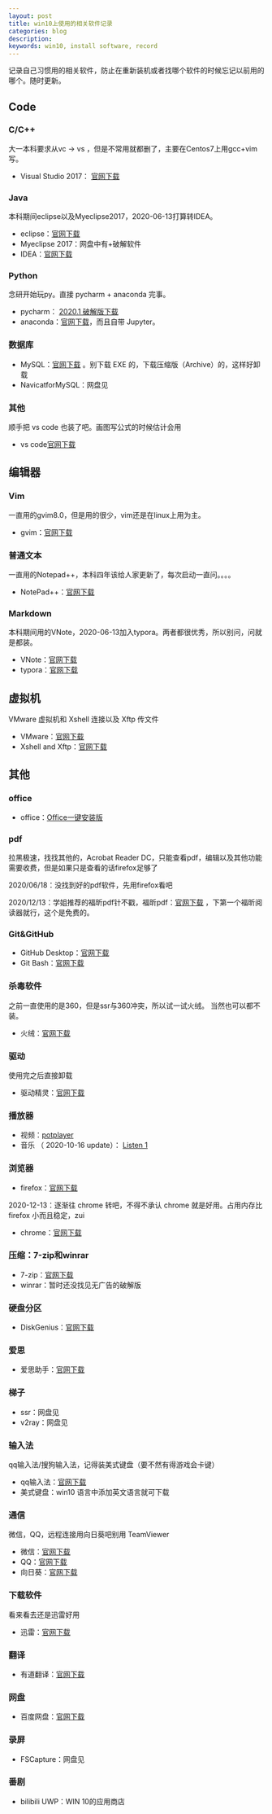 ```yaml
---
layout: post
title: win10上使用的相关软件记录
categories: blog
description: 
keywords: win10, install software, record
---
```


记录自己习惯用的相关软件，防止在重新装机或者找哪个软件的时候忘记以前用的哪个。随时更新。

## Code

### C/C++
  大一本科要求从vc -> vs ，但是不常用就都删了，主要在Centos7上用gcc+vim写。
+ Visual Studio 2017： [官网下载](https://visualstudio.microsoft.com/zh-hans/thank-you-downloading-visual-studio/?sku=community&rel=16)

### Java
  本科期间eclipse以及Myeclipse2017，2020-06-13打算转IDEA。
+ eclipse：[官网下载](https://www.eclipse.org/downloads/packages/)
+ Myeclipse 2017：网盘中有+破解软件
+ IDEA：[官网下载](https://www.jetbrains.com/idea/download/#section=windows)

### Python
  念研开始玩py。直接 pycharm + anaconda 完事。
+ pycharm： [2020.1 破解版下载](https://www.w3h5.com/post/530.html)
+ anaconda：[官网下载](https://www.anaconda.com/products/individual)，而且自带 Jupyter。 

### 数据库

+ MySQL：[官网下载](https://dev.mysql.com/downloads/) 。别下载 EXE 的，下载压缩版（Archive）的，这样好卸载
+ NavicatforMySQL：网盘见

### 其他
  顺手把 vs code 也装了吧。画图写公式的时候估计会用
+ vs code[官网下载](https://code.visualstudio.com/)

## 编辑器

### Vim
  一直用的gvim8.0，但是用的很少，vim还是在linux上用为主。
+ gvim：[官网下载](https://vim.sourceforge.io/download.php)

### 普通文本
  一直用的Notepad++，本科四年该给人家更新了，每次启动一直问。。。。
+ NotePad++：[官网下载](https://notepad-plus-plus.org/downloads/)

### Markdown
  本科期间用的VNote，2020-06-13加入typora。两者都很优秀，所以别问，问就是都装。
+ VNote：[官网下载](https://github.com/tamlok/vnote/releases)
+ typora：[官网下载](https://www.typora.io/#windows)

## 虚拟机
  VMware 虚拟机和 Xshell 连接以及 Xftp 传文件
+ VMware：[官网下载](https://www.vmware.com/tw/products/workstation-pro/workstation-pro-evaluation.html)
+ Xshell and Xftp：[官网下载](https://www.netsarang.com/zh/free-for-home-school/)

## 其他

### office
+ office：[Office一键安装版](http://mooc1.chaoxing.com/zt/201740978.html)

### pdf
  拉黑极速，找找其他的，Acrobat Reader DC，只能查看pdf，编辑以及其他功能需要收费，但是如果只是查看的话firefox足够了
  
  2020/06/18：没找到好的pdf软件，先用firefox看吧
  
  2020/12/13：学姐推荐的福昕pdf针不戳，福昕pdf：[官网下载](https://www.foxitsoftware.cn/) ，下第一个福昕阅读器就行，这个是免费的。

### Git&GitHub

+ GitHub Desktop：[官网下载](https://desktop.github.com/)
+ Git Bash：[官网下载](https://gitforwindows.org)

### 杀毒软件

  之前一直使用的是360，但是ssr与360冲突，所以试一试火绒。
  当然也可以都不装。
+ 火绒：[官网下载](https://www.huorong.cn/person5.html)

###  驱动
  使用完之后直接卸载
+ 驱动精灵：[官网下载](http://www.drivergenius.com/)	

### 播放器
+ 视频：[potplayer](https://potplayer.org/)
+ 音乐 （ 2020-10-16 update）： [Listen 1](http://listen1.github.io/listen1/)

### 浏览器
+ firefox：[官网下载](http://www.firefox.com.cn)	

2020-12-13：逐渐往 chrome 转吧，不得不承认 chrome 就是好用。占用内存比 firefox 小而且稳定，zui
+ chrome：[官网下载](https://www.google.cn/chrome/)

### 压缩：7-zip和winrar
+ 7-zip：[官网下载](https://www.7-zip.org)	
+ winrar：暂时还没找见无广告的破解版

### 硬盘分区
+ DiskGenius：[官网下载](https://www.diskgenius.cn/)	

### 爱思
+ 爱思助手：[官网下载](https://www.i4.cn/)	

### 梯子
+ ssr：网盘见
+ v2ray：网盘见

### 输入法
  qq输入法/搜狗输入法，记得装美式键盘（要不然有得游戏会卡键）
+ qq输入法：[官网下载](http://qq.pinyin.cn/)	
+ 美式键盘：win10 语言中添加英文语言就可下载

### 通信
  微信，QQ，远程连接用向日葵吧别用 TeamViewer
+ 微信：[官网下载](https://weixin.qq.com/)
+ QQ：[官网下载](https://im.qq.com/)
+ 向日葵：[官网下载](https://sunlogin.oray.com/download/)

### 下载软件
  看来看去还是迅雷好用
+ 迅雷：[官网下载](https://www.xunlei.com/)

### 翻译
+ 有道翻译：[官网下载](http://cidian.youdao.com/)

### 网盘
+ 百度网盘：[官网下载](https://pan.baidu.com/download/)

### 录屏
+ FSCapture：网盘见

### 番剧
+ bilibili UWP：WIN 10的应用商店 
